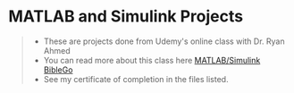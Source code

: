 # MATLAB and Simulink Projects

> * These are projects done from Udemy's online class with Dr. Ryan Ahmed
> * You can read more about this class here [MATLAB/Simulink BibleGo](https://www.udemy.com/course/matlabsimulink-biblego-from-zero-to-hero/ "Title")
> * See my certificate of completion in the files listed. 

